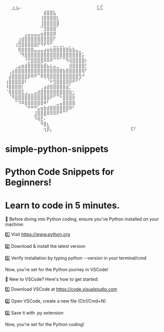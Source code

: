 ⠀             ⢀⣆⣦⠄⠀⠀⠀⠀⠀⠀⠀⠀⠀⠀
⠀⠀⠀⠀⠀⠀⠀⠀⠀⠀⠀⠀⠀⣇⣏⠀⠀⠀⠀⠀⠀⠀⠀⠀⠀⠀
⠀⠀⠀⠀⠀⠀⠀⠀⠀⠀⠀⠀⣾⣿⣿⣧⠀⠀⠀⠀⠀⠀⠀⠀⠀⠀
⠀⠀⠀⠀⠀⠀⠀⠀⠀⠀⠀⢸⣿⣿⣿⣿⣇⠀⠀⠀⠀⠀⠀⠀⠀⠀
⠀⠀⠀⠀⠀⠀⠀⠀⠀⠀⠀⢸⣿⣿⣿⣿⣿⠀⠀⠀⠀⠀⠀⠀⠀⠀
⠀⠀⠀⠀⠀⠀⠀⠀⠀⠀⠀⠉⣻⣿⣿⣿⠁⠀⠀⠀⠀⠀⠀⠀⠀⠀
⠀⠀⠀⠀⠀⠀⣠⣤⣤⣤⣤⣶⣿⣿⣿⡿⠀⠀⠀⠀⠀⠀⠀⠀⠀⠀
⠀⠀⠀⠀⣰⣾⣿⣿⣿⣿⣿⣿⣿⣿⣿⠏⠀⠀⠀⠀⠀⠀⠀⠀⠀⠀
⠀⠀⠀⢰⣻⣿⣿⣿⣿⣿⡟⠻⠟⠛⠋⣀⡀⣀⡀⠀⡀⠀⠀⠀⠀⠀
⠀⠀⠀⠀⢿⣿⣿⣿⣿⣤⣤⣤⣴⣶⣷⣿⣿⣿⣿⣿⣷⣷⣤⣀⠀⠀
⠀⠀⠀⠀⠈⠻⣿⣿⣿⣿⣿⣿⣿⣿⣿⣿⣿⣿⣿⣿⣿⣿⣿⣿⡥⠀
⠀⠀⠀⠀⠀⠀⠘⣛⣿⣿⣿⣿⠿⠿⠟⠉⠉⠁⠉⠻⢾⣿⣿⣿⣿⠆
⠀⠀⠀⢀⣤⣶⣾⣿⣿⣿⣿⣷⣿⣦⣆⣤⣀⠀⠀⠀⣺⣿⣿⣿⣿⡃
⠀⢀⣴⣿⣿⣿⣿⣿⣿⣿⣿⣿⣿⣿⣿⣿⣿⣿⣷⣿⣿⣿⣿⣿⢿⠃
⠀⣼⣿⣿⣿⣿⣿⡿⠿⠟⠉⠿⢿⢿⣿⣿⣿⣿⣿⣿⣿⣿⣿⣻⠚⠀
⢰⣿⣿⣿⣿⣿⠇⠀⠀⠀⠀⠀⠀⠈⠗⣻⣿⣿⣿⣿⡿⠟⠋⠁⠀⠀
⠸⣿⣿⣿⣿⡇⠀⠀⠀⠀⠀⢀⣴⣾⣿⣿⣿⣿⣿⣾⡁⠀⠀⠀⠀⠀
⠈⢿⣿⣿⣿⣯⣠⣀⣀⣤⣾⣿⣿⣿⣿⣿⣿⣿⣿⣿⣷⣂⠀⠀⠀⠀
⠀⠈⠻⣿⣿⣿⣿⣿⣿⣿⣿⣿⣿⣿⠟⠋⠉⠓⣿⣿⣿⡷⠀⠀⠀⠀
⠀⠀⠀⠉⠹⠿⣿⣿⣿⣿⣿⣿⠿⠃⠀⠀⣀⣤⣿⣿⣿⣿⠀⠀⠀⠀
⠀⠀⠀⠀⠀⠀⠈⠛⠛⠛⣥⣶⣷⣾⣿⣿⣿⣿⣿⣿⠿⠃⠀⠀⠀⠀
⠀⠀⠀⠀⠀⠀⠀⠀⠀⣸⣿⣿⣿⠿⠿⠿⠟⠛⠉⠁⠀⠀⠀⠀⠀⠀
⠀⠀⠀⠀⠀⠀⠀⠀⠀⠹⢿⣟⠄⠀⠀⠀⠀⠀⠀⠀⠀⠀⠀⠀⠀⠀
⠀⠀⠀⠀⠀⠀⠀⠀⠀⠀⠀⠻⣿⣆⠀⠀⠀⠀⠀⠀⠀⠀⠀⠀⠀⠀
⠀⠀⠀⠀⠀⠀⠀⠀⠀⠀⠀⠀⢲⡿⡄⠀⠀⠀⠀⠀⠀⠀⠀⠀⠀⠀
⠀⠀⠀⠀⠀⠀⠀⠀⠀⠀⠀⠀⠀⠯⠃

# simple-python-snippets

# Python Code Snippets for Beginners!
# Learn to code in 5 minutes.

🐍 Before diving into Python coding, ensure you've Python installed on your machine:

1️⃣ Visit https://www.python.org

2️⃣ Download & install the latest version

3️⃣ Verify installation by typing python --version in your terminal/cmd

Now, you're set for the Python journey in VSCode! 

🐍 New to VSCode? Here's how to get started:

1️⃣ Download VSCode at https://code.visualstudio.com

2️⃣ Open VSCode, create a new file (Ctrl/Cmd+N)

3️⃣ Save it with .py extension

Now, you're set for the Python coding!
 


